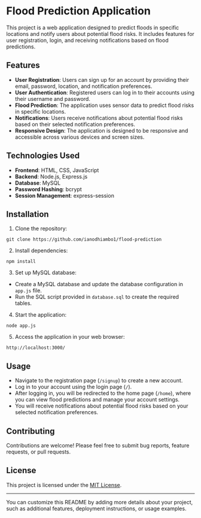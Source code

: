 # Flood Prediction Application

This project is a web application designed to predict floods in specific locations and notify users about potential flood risks. It includes features for user registration, login, and receiving notifications based on flood predictions.

## Features

- **User Registration**: Users can sign up for an account by providing their email, password, location, and notification preferences.
- **User Authentication**: Registered users can log in to their accounts using their username and password.
- **Flood Prediction**: The application uses sensor data to predict flood risks in specific locations.
- **Notifications**: Users receive notifications about potential flood risks based on their selected notification preferences.
- **Responsive Design**: The application is designed to be responsive and accessible across various devices and screen sizes.

## Technologies Used

- **Frontend**: HTML, CSS, JavaScript
- **Backend**: Node.js, Express.js
- **Database**: MySQL
- **Password Hashing**: bcrypt
- **Session Management**: express-session

## Installation

1. Clone the repository:

```
git clone https://github.com/ianodhiambo1/flood-prediction
```

2. Install dependencies:

```
npm install
```

3. Set up MySQL database:

- Create a MySQL database and update the database configuration in `app.js` file.
- Run the SQL script provided in `database.sql` to create the required tables.

4. Start the application:

```
node app.js
```

5. Access the application in your web browser:

```
http://localhost:3000/
```

## Usage

- Navigate to the registration page (`/signup`) to create a new account.
- Log in to your account using the login page (`/`).
- After logging in, you will be redirected to the home page (`/home`), where you can view flood predictions and manage your account settings.
- You will receive notifications about potential flood risks based on your selected notification preferences.

## Contributing

Contributions are welcome! Please feel free to submit bug reports, feature requests, or pull requests.

## License

This project is licensed under the [MIT License](LICENSE).

---

You can customize this README by adding more details about your project, such as additional features, deployment instructions, or usage examples.